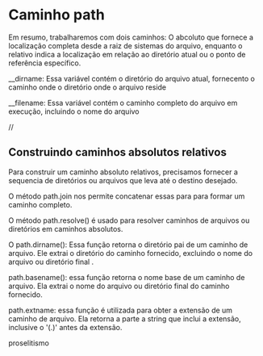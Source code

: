 # Caminho path

Em resumo, trabalharemos com dois caminhos: O abcoluto que fornece a localização completa desde a raiz de sistemas do arquivo, enquanto o relativo indica a localização em relação ao diretório atual ou o ponto de referência específico.

\_\_dirname: Essa variável contém o diretório do arquivo atual, fornecento o caminho onde o diretório onde o arquivo reside

\_\_filename: Essa variável contém o caminho completo do arquivo em execução, incluindo o nome do arquivo

//

## Construindo caminhos absolutos relativos

Para construir um caminho absoluto relativos, precisamos fornecer a sequencia de diretórios ou arquivos que leva até o destino desejado.

O método path.join nos permite concatenar essas para para formar um caminho completo.

O método path.resolve() é usado para resolver caminhos de arquivos ou diretórios em caminhos absolutos.

O path.dirname(): Essa função retorna o diretório pai de um caminho de arquivo. Ele extrai o diretório do caminho fornecido, excluindo o nome do arquivo ou diretório final .

path.basename(): essa função retorna o nome base de um caminho de arquivo. Ela extrai o nome do arquivo ou diretório final do caminho fornecido.

path.extname: essa função é utilizada para obter a extensão de um caminho de arquivo. Ela retorna a parte a string que inclui a extensão, inclusive o '(.)' antes da extensão.

proselitismo
